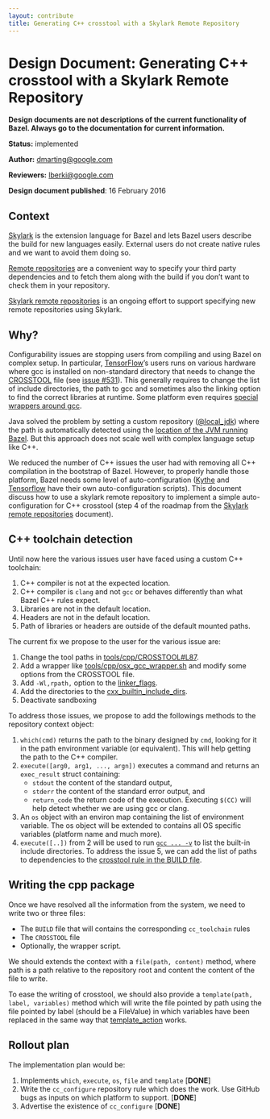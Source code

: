 ```yaml
---
layout: contribute
title: Generating C++ crosstool with a Skylark Remote Repository
---
```


# Design Document: Generating C++ crosstool with a Skylark Remote Repository

**Design documents are not descriptions of the current functionality of Bazel.
Always go to the documentation for current information.**


**Status:** implemented

**Author:** dmarting@google.com

**Reviewers:** lberki@google.com

**Design document published**: 16 February 2016

## Context

[Skylark](/docs/skylark/index.html) is the
extension language for Bazel and  lets Bazel users describe the
build for new languages easily. External users do not create
native rules and we want to avoid them doing so.

[Remote repositories](/docs/external.html)
are a convenient way to specify your third party dependencies
and to fetch them along with the build if you don’t want to
check them in your repository.

[Skylark remote
repositories](/designs/2015/07/02/skylark-remote-repositories.html) is
an ongoing effort to support specifying new remote repositories using
Skylark.

## Why?

Configurability issues are stopping users from compiling and using
Bazel on complex setup. In particular,
[TensorFlow](https://tensorflow.io)’s users runs on
various hardware where gcc is installed on non-standard directory that
needs to change the
[CROSSTOOL](https://github.com/bazelbuild/bazel/blob/6b6ff76945c80fb8b11b71d402b5146c85b86859/tools/cpp/CROSSTOOL)
file (see
[issue #531](https://github.com/bazelbuild/bazel/issues/531)).
This generally requires to change the list of include directories, the
path to gcc and sometimes also the linking option to find the correct
libraries at runtime. Some platform even requires
[special wrappers around gcc](https://github.com/bazelbuild/bazel/blob/6b6ff76945c80fb8b11b71d402b5146c85b86859/tools/cpp/osx_gcc_wrapper.sh).

Java solved the problem by setting a custom repository
([@local_jdk](https://github.com/bazelbuild/bazel/blob/6b6ff76945c80fb8b11b71d402b5146c85b86859/src/main/java/com/google/devtools/build/lib/bazel/rules/java/jdk.WORKSPACE#L3))
where the path is automatically detected using the [location of the JVM
running
Bazel](https://github.com/bazelbuild/bazel/blob/6b6ff76945c80fb8b11b71d402b5146c85b86859/src/main/java/com/google/devtools/build/lib/packages/WorkspaceFactory.java#L414).
But this approach does not scale well with complex language setup like
C++.

We reduced the number of C++ issues the user had with removing all C++
compilation in the bootstrap of Bazel. However, to properly handle
those platform, Bazel needs some level of auto-configuration
([Kythe](https://github.com/google/kythe/blob/a29f0adc6fa11550f66bc2278f17b89b9e02de18/setup_bazel.sh)
and
[Tensorflow](https://github.com/tensorflow/tensorflow/blob/a81c4f9cd01563e97fc6f179e4d70960fc9b02ae/configure)
have their own auto-configuration scripts). This document discuss how
to use a skylark remote repository to implement a simple
auto-configuration for C++ crosstool (step 4 of the roadmap from the
[Skylark remote
repositories](/design/2015/07/02/skylark-remote-repositories.html)
document).

## C++ toolchain detection

Until now here the various issues user have faced using a custom C++
toolchain:

  1. C++ compiler is not at the expected location.
  2. C++ compiler is `clang` and not `gcc` or behaves differently than
     what Bazel C++ rules expect.
  3. Libraries are not in the default location.
  4. Headers are not in the default location.
  5. Path of libraries or headers are outside of the default mounted
     paths.

The current fix we propose to the user for the various issue are:

  1. Change the tool paths in
     [tools/cpp/CROSSTOOL#L87](https://github.com/bazelbuild/bazel/blob/6b6ff76945c80fb8b11b71d402b5146c85b86859/tools/cpp/CROSSTOOL#L87).
  2. Add a wrapper like
     [tools/cpp/osx\_gcc\_wrapper.sh](https://github.com/bazelbuild/bazel/blob/6b6ff76945c80fb8b11b71d402b5146c85b86859/tools/cpp/osx_gcc_wrapper.sh)
     and modify some options from the CROSSTOOL file.
  3. Add `-Wl,rpath,` option to the
     [linker\_flags](https://github.com/bazelbuild/bazel/blob/6b6ff76945c80fb8b11b71d402b5146c85b86859/tools/cpp/CROSSTOOL#L93).
  4. Add the directories to the
     [cxx\_builtin\_include\_dirs](https://github.com/bazelbuild/bazel/blob/6b6ff76945c80fb8b11b71d402b5146c85b86859/tools/cpp/CROSSTOOL#L100).
  5. Deactivate sandboxing

To address those issues, we propose to add the followings methods to
the repository context object:

  1. `which(cmd)` returns the path to the binary designed by `cmd`,
     looking for it in the path environment variable (or equivalent).
     This will help getting the path to the C++ compiler.
  2. `execute([arg0, arg1, ..., argn])` executes a command and returns an
     `exec_result` struct containing:
     * `stdout` the content of the standard output,
     * `stderr` the content of the standard error output, and
     * `return_code` the return code of the execution.
     Executing `$(CC)` will help detect whether we are using gcc or
     clang.
  3. An `os` object with an environ map containing the list of
     environment variable. The os object will be extended to
     contains all OS specific variables (platform name and much more).
  4. `execute([..])` from 2 will be used to run [`gcc ...
-v`](http://stackoverflow.com/questions/11946294/dump-include-paths-from-g)
     to list the built-in include directories.
To address the issue 5, we can add the list of paths to dependencies to the
[crosstool rule in the BUILD
file](https://github.com/bazelbuild/bazel/wiki/Building-with-a-custom-toolchain).

## Writing the cpp package

Once we have resolved all the information from the system, we need to
write two or three files:

  - The `BUILD` file that will contains the corresponding
    `cc_toolchain` rules
  - The `CROSSTOOL` file
  - Optionally, the wrapper script.

We should extends the context with a `file(path, content)` method, where
path is a path relative to the repository root and content the content
of the file to write.

To ease the writing of crosstool, we should also provide a
`template(path, label, variables)` method which will write the file
pointed by path using the file pointed by label (should be a
FileValue) in which variables have been replaced in the same way that
[template_action](http://bazel.build/docs/skylark/lib/ctx.html#template_action)
works.

## Rollout plan

The implementation plan would be:

  1. Implements `which`, `execute`, `os`, `file` and `template`
     [__DONE__]
  2. Write the `cc_configure` repository rule which does the work. Use
     GitHub bugs as inputs on which platform to support. [__DONE__]
  3. Advertise the existence of `cc_configure` [__DONE__]

